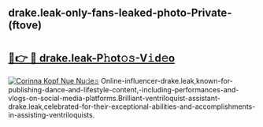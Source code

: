 ## drake.leak-only-fans​-leaked-photo​-Private-(ftove)


# <h2><a href="https://mediaupload.pro?title=drake.leak&ref=git">🔗👉 🔴 drake.leak-P𝚑ot𝚘𝚜-V𝚒d𝚎o</a></h2>

[![Corinna Kopf Nue Nu𝚍e𝚜](https://i.imgur.com/0qMVB7G.gif)](https://mediaupload.pro?title=drake.leak&ref=git)
Online-influencer-drake.leak,known-for-publishing-dance-and-lifestyle-content,-including-performances-and-vlogs-on-social-media-platforms.Brilliant-ventriloquist-assistant-drake.leak,celebrated-for-their-exceptional-abilities-and-accomplishments-in-assisting-ventriloquists.  